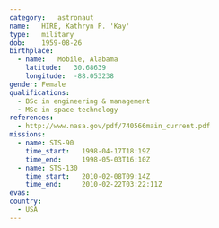 ```yaml
---
category:	astronaut
name:	HIRE, Kathryn P. 'Kay'
type:	military
dob:	1959-08-26
birthplace:
  - name:	Mobile, Alabama
    latitude:	30.68639
    longitude:	-88.053238
gender:	Female
qualifications:
  - BSc in engineering & management
  - MSc in space technology
references:
  - http://www.nasa.gov/pdf/740566main_current.pdf
missions:
  - name: STS-90
    time_start:   1998-04-17T18:19Z
    time_end:     1998-05-03T16:10Z
  - name: STS-130
    time_start:   2010-02-08T09:14Z
    time_end:     2010-02-22T03:22:11Z
evas:
country:
  - USA
---
```

